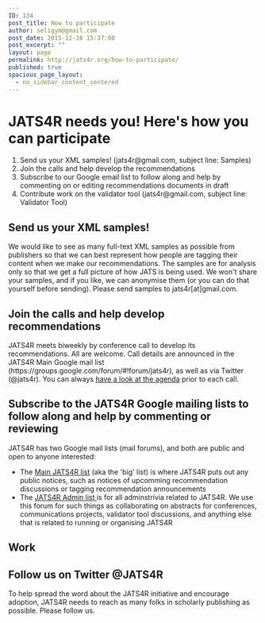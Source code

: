 ```yaml
---
ID: 134
post_title: How to participate
author: seligym@gmail.com
post_date: 2015-12-16 15:37:00
post_excerpt: ""
layout: page
permalink: http://jats4r.org/how-to-participate/
published: true
spacious_page_layout:
  - no_sidebar_content_centered
---
```

<h1>JATS4R needs you! Here's how you can participate</h1>
<ol class="quick-list">
	<li>Send us your XML samples! (jats4r@gmail.com, subject line: Samples)</li>
	<li>Join the calls and help develop the recommendations</li>
	<li>Subscribe to our Google email list to follow along and help by commenting on or editing recommendations documents in draft</li>
	<li>Contribute work on the validator tool (jats4r@gmail.com, subject line: Validator Tool)</li>
</ol>
<h2>Send us your XML samples!</h2>
We would like to see as many full-text XML samples as possible from publishers so that we can best represent how people are tagging their content when we make our recommendations. The samples are for analysis only so that we get a full picture of how JATS is being used. We won't share your samples, and if you like, we can anonymise them (or you can do that yourself before sending). Please send samples to jats4r[at]gmail.com.
<h2>Join the calls and help develop recommendations</h2>
JATS4R meets biweekly by conference call to develop its recommendations. All are welcome. Call details are announced in the JATS4R Main Google mail list (https://groups.google.com/forum/#!forum/jats4r), as well as via Twitter (@jats4r). You can always <a href="https://docs.google.com/document/d/134cXv6KY0Py0E0KsgEL1ExvkkcWfEa3wKsMmV353T38/edit" target="_blank">have a look at the agenda</a> prior to each call.
<h2>Subscribe to the JATS4R Google mailing lists to follow along and help by commenting or reviewing</h2>
JATS4R has two Google mail lists (mail forums), and both are public and open to anyone interested:
<ul>
	<li>The <a href="https://groups.google.com/forum/#!forum/jats4r">Main JATS4R list</a> (aka the 'big' list) is where JATS4R puts out any public notices, such as notices of upcomming recommendation discussions or tagging recommendation announcements</li>
	<li>The <a href="https://groups.google.com/forum/#!forum/jats4r-admin">JATS4R Admin list </a>is for all adminstrivia related to JATS4R. We use this forum for such things as collaborating on abstracts for conferences, communications projects, validator tool discussions, and anything else that is related to running or organising JATS4R</li>
</ul>
<h2></h2>
<h2>Work</h2>
<h2></h2>
<h2>Follow us on Twitter @JATS4R</h2>
To help spread the word about the JATS4R initiative and encourage adoption, JATS4R needs to reach as many folks in scholarly publishing as possible. Please follow us.